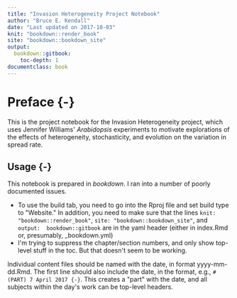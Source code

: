```yaml
---
title: "Invasion Heterogeneity Project Notebook"
author: "Bruce E. Kendall"
date: "Last updated on 2017-10-03"
knit: "bookdown::render_book"
site: "bookdown::bookdown_site"
output:
  bookdown::gitbook:
    toc-depth: 1
documentclass: book
---
```




# Preface {-}
This is the project notebook for the Invasion Heterogeneity project, which uses Jennifer Williams' *Arabidopsis* experiments to motivate explorations of the effects of heterogeneity,  stochasticity, and evolution on the variation in spread rate.

## Usage {-}
This notebook is prepared in *bookdown*. I ran into a number of poorly documented issues.

- To use the build tab, you need to go into the Rproj file and set build type to "Website." In addition, you need to make sure that the lines `knit: "bookdown::render_book"`,  `site: "bookdown::bookdown_site"`, and `output:  bookdown::gitbook` are in the yaml header (either in index.Rmd or, presumably, _bookdown.yml)
- I'm trying to suppress the chapter/section numbers, and only show top-level stuff in the toc. But that doesn't seem to be working.

Individual content files should be named with the date, in format yyyy-mm-dd.Rmd. The first line should also include the date, in the format, e.g., `# (PART) 7 April 2017 {-}`. This creates a "part" with the date, and all subjects within the day's work can be top-level headers.
